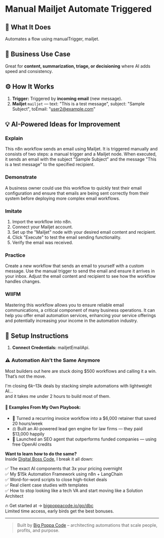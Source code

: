 # Manual Mailjet Automate Triggered
  ## 🚀 What It Does
  Automates a flow using manualTrigger, mailjet.
  
  ## 💼 Business Use Case
  Great for **content, summarization, triage, or decisioning** where AI adds speed and consistency.
  
  ## ⚙️ How It Works
  1. **Trigger:** Triggered by **incoming email** (new message).
  2. **Mailjet** `mailjet` — text: "This is a test message", subject: "Sample Subject", toEmail: "user2@example.com"
  
  ## 💡 AI-Powered Ideas for Improvement
  ### Explain
This n8n workflow sends an email using Mailjet. It is triggered manually and consists of two steps: a manual trigger and a Mailjet node. When executed, it sends an email with the subject "Sample Subject" and the message "This is a test message" to the specified recipient.

### Demonstrate
A business owner could use this workflow to quickly test their email configuration and ensure that emails are being sent correctly from their system before deploying more complex email workflows.

### Imitate
1. Import the workflow into n8n.
2. Connect your Mailjet account.
3. Set up the "Mailjet" node with your desired email content and recipient.
4. Click "Execute" to test the email sending functionality.
5. Verify the email was received.

### Practice
Create a new workflow that sends an email to yourself with a custom message. Use the manual trigger to send the email and ensure it arrives in your inbox. Adjust the email content and recipient to see how the workflow handles changes.

### WIIFM
Mastering this workflow allows you to ensure reliable email communications, a critical component of many business operations. It can help you offer email automation services, enhancing your service offerings and potentially increasing your income in the automation industry.
  
  ## 🔧 Setup Instructions
  1. **Connect Credentials:** mailjetEmailApi.
  
### ⚠️ Automation Ain’t the Same Anymore

Most builders out here are stuck doing $500 workflows and calling it a win.  
That’s not the move.  

I'm closing $6k–$13k deals by stacking simple automations with lightweight AI...  
and it takes me under 2 hours to build most of them.

#### 🧠 Examples From My Own Playbook:
- 🔁 Turned a recurring invoice workflow into a $6,000 retainer that saved 20 hours/week  
- ⚖️ Built an AI-powered lead gen engine for law firms — they paid $13,000 happily  
- 🚀 Launched an SEO agent that outperforms funded companies — using free OpenAI credits  

**Want to learn how to do the same?**  
Inside [Digital Boss Code](https://bigpoppacode.io/go/dbc), I break it all down:

✅ The exact AI components that 3x your pricing overnight  
✅ My $15k Automation Framework using n8n + LangChain  
✅ Word-for-word scripts to close high-ticket deals  
✅ Real client case studies with templates  
✅ How to stop looking like a tech VA and start moving like a Solution Architect  

🔥 Get started at → [bigpoppacode.io/go/dbc](https://bigpoppacode.io/go/dbc)  
Limited time access, early birds get the best bonuses.

---
> Built by [Big Poppa Code](https://bigpoppacode.io) – architecting automations that scale people, profits, and purpose.
  